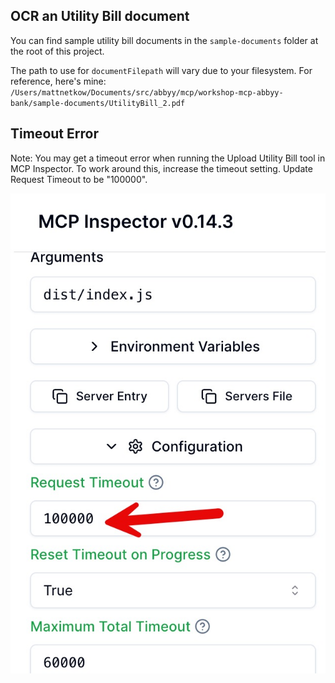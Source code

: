 ## OCR an Utility Bill document

You can find sample utility bill documents in the `sample-documents` folder at the root of this project.

The path to use for `documentFilepath` will vary due to your filesystem. For reference, here's mine:
`/Users/mattnetkow/Documents/src/abbyy/mcp/workshop-mcp-abbyy-bank/sample-documents/UtilityBill_2.pdf`

## Timeout Error

Note: You may get a timeout error when running the Upload Utility Bill tool in MCP Inspector. To work around this, increase the timeout setting. Update Request Timeout to be "100000".

![Request Timeout setting](inspector-request-timeout.jpg)
